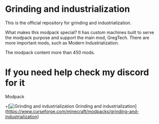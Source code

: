 # Grinding and industrialization

This is the official repository for grinding and industrialization.

What makes this modpack special? It has custom machines built to serve the modpack purpose and support the main mod, GregTech. There are more important mods, such as Modern Industrialization.

The modpack content more than 450 mods.

# If you need help check my discord for it

Modpack

+[![Grinding and industrialization](http://cf.way2muchnoise.eu/1339194.svg) Grinding and industrialization] (https://www.curseforge.com/minecraft/modpacks/grinding-and-industrialization)
